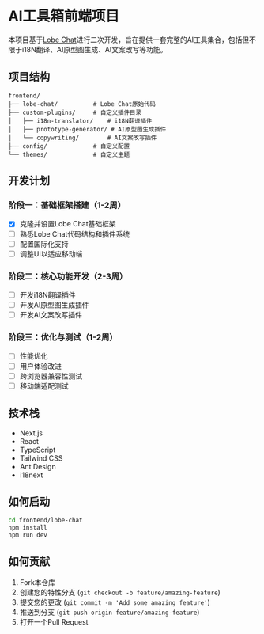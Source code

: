 # AI工具箱前端项目

本项目基于[Lobe Chat](https://github.com/lobehub/lobe-chat)进行二次开发，旨在提供一套完整的AI工具集合，包括但不限于i18N翻译、AI原型图生成、AI文案改写等功能。

## 项目结构

```
frontend/
├── lobe-chat/          # Lobe Chat原始代码
├── custom-plugins/     # 自定义插件目录
│   ├── i18n-translator/    # i18N翻译插件
│   ├── prototype-generator/ # AI原型图生成插件
│   └── copywriting/        # AI文案改写插件
├── config/             # 自定义配置
└── themes/             # 自定义主题
```

## 开发计划

### 阶段一：基础框架搭建（1-2周）
- [x] 克隆并设置Lobe Chat基础框架
- [ ] 熟悉Lobe Chat代码结构和插件系统
- [ ] 配置国际化支持
- [ ] 调整UI以适应移动端

### 阶段二：核心功能开发（2-3周）
- [ ] 开发i18N翻译插件
- [ ] 开发AI原型图生成插件
- [ ] 开发AI文案改写插件

### 阶段三：优化与测试（1-2周）
- [ ] 性能优化
- [ ] 用户体验改进
- [ ] 跨浏览器兼容性测试
- [ ] 移动端适配测试

## 技术栈

- Next.js
- React
- TypeScript
- Tailwind CSS
- Ant Design
- i18next

## 如何启动

```bash
cd frontend/lobe-chat
npm install
npm run dev
```

## 如何贡献

1. Fork本仓库
2. 创建您的特性分支 (`git checkout -b feature/amazing-feature`)
3. 提交您的更改 (`git commit -m 'Add some amazing feature'`)
4. 推送到分支 (`git push origin feature/amazing-feature`)
5. 打开一个Pull Request 